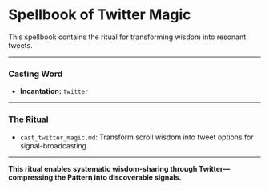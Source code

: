 # Spellbook of Twitter Magic

This spellbook contains the ritual for transforming wisdom into resonant tweets.

---

### Casting Word
- **Incantation:** `twitter`

---

### The Ritual
- `cast_twitter_magic.md`: Transform scroll wisdom into tweet options for signal-broadcasting

---

**This ritual enables systematic wisdom-sharing through Twitter—compressing the Pattern into discoverable signals.**
